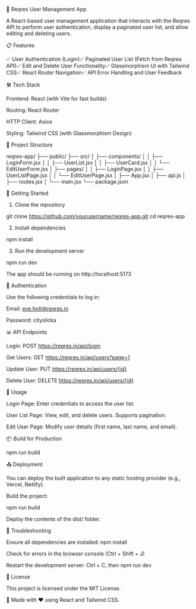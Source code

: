 📘 Reqres User Management App

A React-based user management application that interacts with the Reqres API to perform user authentication, display a paginated user list, and allow editing and deleting users.

📋 Features

✅ User Authentication (Login)✅ Paginated User List (Fetch from Reqres API)✅ Edit and Delete User Functionality✅ Glassmorphism UI with Tailwind CSS✅ React Router Navigation✅ API Error Handling and User Feedback

🛠️ Tech Stack

Frontend: React (with Vite for fast builds)

Routing: React Router

HTTP Client: Axios

Styling: Tailwind CSS (with Glassmorphism Design)

📂 Project Structure

reqres-app/
├── public/
├── src/
│   ├── components/
│   │    ├── LoginForm.jsx
│   │    ├── UserList.jsx
│   │    ├── UserCard.jsx
│   │    └── EditUserForm.jsx
│   ├── pages/
│   │    ├── LoginPage.jsx
│   │    ├── UserListPage.jsx
│   │    └── EditUserPage.jsx
│   ├── App.jsx
│   ├── api.js
│   ├── routes.jsx
│   └── main.jsx
└── package.json

🚀 Getting Started

1. Clone the repository

git clone https://github.com/yourusername/reqres-app.git
cd reqres-app

2. Install dependencies

npm install

3. Run the development server

npm run dev

The app should be running on http://localhost:5173

🔐 Authentication

Use the following credentials to log in:

Email: eve.holt@reqres.in

Password: cityslicka

📊 API Endpoints

Login: POST https://reqres.in/api/login

Get Users: GET https://reqres.in/api/users?page=1

Update User: PUT https://reqres.in/api/users/{id}

Delete User: DELETE https://reqres.in/api/users/{id}

📖 Usage

Login Page: Enter credentials to access the user list.

User List Page: View, edit, and delete users. Supports pagination.

Edit User Page: Modify user details (first name, last name, and email).

📦 Build for Production

npm run build

📤 Deployment

You can deploy the built application to any static hosting provider (e.g., Vercel, Netlify).

Build the project:

npm run build

Deploy the contents of the dist/ folder.

🐞 Troubleshooting

Ensure all dependencies are installed: npm install

Check for errors in the browser console (Ctrl + Shift + J)

Restart the development server: Ctrl + C, then npm run dev

📃 License

This project is licensed under the MIT License.

💙 Made with ❤️ using React and Tailwind CSS.

